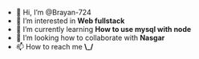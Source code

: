 - 👋 Hi, I’m @Brayan-724
- 👀 I’m interested in __Web fullstack__
- 🌱 I’m currently learning __How to use mysql with node__
- 💞️ I’m looking how to collaborate with __Nasgar__
- 📫 How to reach me __\\_/__

<!---
Brayan-724/Brayan-724 is a ✨ special ✨ repository because its `README.md` (this file) appears on your GitHub profile.
You can click the Preview link to take a look at your changes.
--->
